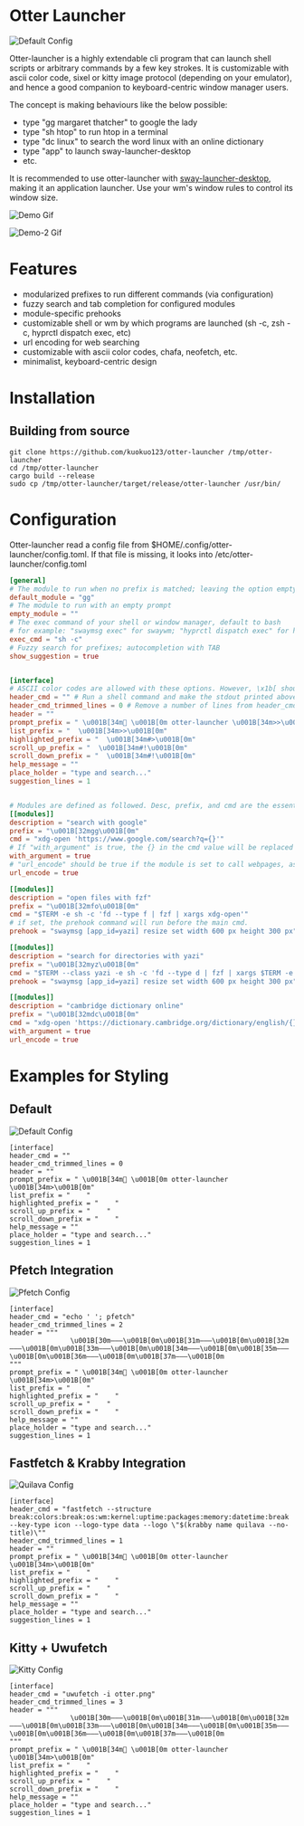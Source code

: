 # Otter Launcher

![Default Config](./assets/default.png)

Otter-launcher is a highly extendable cli program that can launch shell scripts or arbitrary commands by a few key strokes. It is customizable with ascii color code, sixel or kitty image protocol (depending on your emulator), and hence a good companion to keyboard-centric window manager users.

The concept is making behaviours like the below possible:

- type "gg margaret thatcher" to google the lady
- type "sh htop" to run htop in a terminal
- type "dc linux" to search the word linux with an online dictionary
- type "app" to launch sway-launcher-desktop
- etc.

It is recommended to use otter-launcher with [sway-launcher-desktop](https://github.com/Biont/sway-launcher-desktop), making it an application launcher. Use your wm's window rules to control its window size. 

![Demo Gif](./assets/demo.gif)

![Demo-2 Gif](./assets/demo-2.gif)

# Features

- modularized prefixes to run different commands (via configuration)
- fuzzy search and tab completion for configured modules
- module-specific prehooks
- customizable shell or wm by which programs are launched (sh -c, zsh -c, hyprctl dispatch exec, etc)
- url encoding for web searching
- customizable with ascii color codes, chafa, neofetch, etc.
- minimalist, keyboard-centric design

# Installation

## Building from source

```
git clone https://github.com/kuokuo123/otter-launcher /tmp/otter-launcher
cd /tmp/otter-launcher
cargo build --release
sudo cp /tmp/otter-launcher/target/release/otter-launcher /usr/bin/
```

# Configuration

Otter-launcher read a config file from $HOME/.config/otter-launcher/config.toml. If that file is missing, it looks into /etc/otter-launcher/config.toml

``` toml
[general]
# The module to run when no prefix is matched; leaving the option empty defaults to googling
default_module = "gg"
# The module to run with an empty prompt
empty_module = ""
# The exec command of your shell or window manager, default to bash
# for example: "swaymsg exec" for swaywm; "hyprctl dispatch exec" for hyprland; "zsh -c" for zsh
exec_cmd = "sh -c"
# Fuzzy search for prefixes; autocompletion with TAB
show_suggestion = true


[interface]
# ASCII color codes are allowed with these options. However, \x1b[ should be replaced with \u001B[ (unicode escape) because the rust toml crate cannot read \x as an escaped character...
header_cmd = "" # Run a shell command and make the stdout printed above the header
header_cmd_trimmed_lines = 0 # Remove a number of lines from header_cmd output, in case of some programs printing excessive empty lines at the end of its output
header = ""
prompt_prefix = " \u001B[34m \u001B[0m otter-launcher \u001B[34m>>\u001B[0m"
list_prefix = "  \u001B[34m>>\u001B[0m"
highlighted_prefix = "  \u001B[34m#>\u001B[0m"
scroll_up_prefix = "  \u001B[34m#!\u001B[0m"
scroll_down_prefix = "  \u001B[34m#!\u001B[0m"
help_message = ""
place_holder = "type and search..."
suggestion_lines = 1


# Modules are defined as followed. Desc, prefix, and cmd are the essential part that must be specified when configuring modules; other options can be skipped.
[[modules]]
description = "search with google"
prefix = "\u001B[32mgg\u001B[0m"
cmd = "xdg-open 'https://www.google.com/search?q={}'"
# If "with_argument" is true, the {} in the cmd value will be replaced with user input. If the field is not explicitly set, will be taken as false.
with_argument = true
# "url_encode" should be true if the module is set to call webpages, as this ensures special characters in url being readable to browsers. It'd better be false with shell scripts. If the field is not explicitly set, will be taken as false.
url_encode = true

[[modules]]
description = "open files with fzf"
prefix = "\u001B[32mfo\u001B[0m"
cmd = "$TERM -e sh -c 'fd --type f | fzf | xargs xdg-open'"
# if set, the prehook command will run before the main cmd. 
prehook = "swaymsg [app_id=yazi] resize set width 600 px height 300 px"

[[modules]]
description = "search for directories with yazi"
prefix = "\u001B[32myz\u001B[0m"
cmd = "$TERM --class yazi -e sh -c 'fd --type d | fzf | xargs $TERM -e yazi'"
prehook = "swaymsg [app_id=yazi] resize set width 600 px height 300 px"

[[modules]]
description = "cambridge dictionary online"
prefix = "\u001B[32mdc\u001B[0m"
cmd = "xdg-open 'https://dictionary.cambridge.org/dictionary/english/{}'"
with_argument = true
url_encode = true
```

# Examples for Styling

## Default

![Default Config](./assets/default.png)

```
[interface]
header_cmd = ""
header_cmd_trimmed_lines = 0
header = ""
prompt_prefix = " \u001B[34m \u001B[0m otter-launcher \u001B[34m>\u001B[0m"
list_prefix = "    "
highlighted_prefix = "    "
scroll_up_prefix = "    "
scroll_down_prefix = "    "
help_message = ""
place_holder = "type and search..."
suggestion_lines = 1
```

## Pfetch Integration

![Pfetch Config](./assets/pfetch.png)

```
[interface]
header_cmd = "echo ' '; pfetch"
header_cmd_trimmed_lines = 2
header = """
               \u001B[30m———\u001B[0m\u001B[31m———\u001B[0m\u001B[32m———\u001B[0m\u001B[33m———\u001B[0m\u001B[34m———\u001B[0m\u001B[35m———\u001B[0m\u001B[36m———\u001B[0m\u001B[37m———\u001B[0m
"""
prompt_prefix = " \u001B[34m \u001B[0m otter-launcher \u001B[34m>\u001B[0m"
list_prefix = "    "
highlighted_prefix = "    "
scroll_up_prefix = "    "
scroll_down_prefix = "    "
help_message = ""
place_holder = "type and search..."
suggestion_lines = 1
```

## Fastfetch & Krabby Integration

![Quilava Config](./assets/quilava.png)

```
[interface]
header_cmd = "fastfetch --structure break:colors:break:os:wm:kernel:uptime:packages:memory:datetime:break --key-type icon --logo-type data --logo \"$(krabby name quilava --no-title)\""
header_cmd_trimmed_lines = 1
header = ""
prompt_prefix = " \u001B[34m \u001B[0m otter-launcher \u001B[34m>\u001B[0m"
list_prefix = "    "
highlighted_prefix = "    "
scroll_up_prefix = "    "
scroll_down_prefix = "    "
help_message = ""
place_holder = "type and search..."
suggestion_lines = 1
```

## Kitty + Uwufetch

![Kitty Config](./assets/kitty.png)

```
[interface]
header_cmd = "uwufetch -i otter.png"
header_cmd_trimmed_lines = 3
header = """
               \u001B[30m———\u001B[0m\u001B[31m———\u001B[0m\u001B[32m———\u001B[0m\u001B[33m———\u001B[0m\u001B[34m———\u001B[0m\u001B[35m———\u001B[0m\u001B[36m———\u001B[0m\u001B[37m———\u001B[0m
"""
prompt_prefix = " \u001B[34m \u001B[0m otter-launcher \u001B[34m>\u001B[0m"
list_prefix = "    "
highlighted_prefix = "    "
scroll_up_prefix = "    "
scroll_down_prefix = "    "
help_message = ""
place_holder = "type and search..."
suggestion_lines = 1
```
